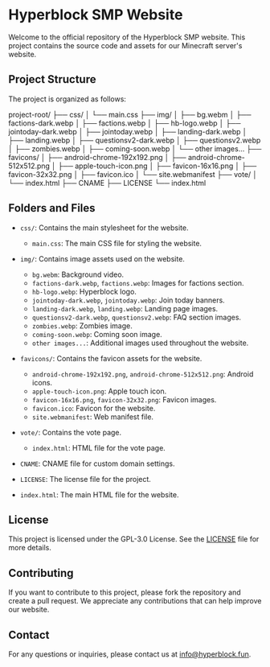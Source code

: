 # Hyperblock SMP Website

Welcome to the official repository of the Hyperblock SMP website. This project contains the source code and assets for our Minecraft server's website.

## Project Structure

The project is organized as follows:

project-root/
├── css/
│ └── main.css
├── img/
│ ├── bg.webm
│ ├── factions-dark.webp
│ ├── factions.webp
│ ├── hb-logo.webp
│ ├── jointoday-dark.webp
│ ├── jointoday.webp
│ ├── landing-dark.webp
│ ├── landing.webp
│ ├── questionsv2-dark.webp
│ ├── questionsv2.webp
│ ├── zombies.webp
│ ├── coming-soon.webp
│ └── other images...
├── favicons/
│ ├── android-chrome-192x192.png
│ ├── android-chrome-512x512.png
│ ├── apple-touch-icon.png
│ ├── favicon-16x16.png
│ ├── favicon-32x32.png
│ ├── favicon.ico
│ └── site.webmanifest
├── vote/
│ └── index.html
├── CNAME
├── LICENSE
└── index.html


## Folders and Files

- `css/`: Contains the main stylesheet for the website.
  - `main.css`: The main CSS file for styling the website.

- `img/`: Contains image assets used on the website.
  - `bg.webm`: Background video.
  - `factions-dark.webp`, `factions.webp`: Images for factions section.
  - `hb-logo.webp`: Hyperblock logo.
  - `jointoday-dark.webp`, `jointoday.webp`: Join today banners.
  - `landing-dark.webp`, `landing.webp`: Landing page images.
  - `questionsv2-dark.webp`, `questionsv2.webp`: FAQ section images.
  - `zombies.webp`: Zombies image.
  - `coming-soon.webp`: Coming soon image.
  - `other images...`: Additional images used throughout the website.

- `favicons/`: Contains the favicon assets for the website.
  - `android-chrome-192x192.png`, `android-chrome-512x512.png`: Android icons.
  - `apple-touch-icon.png`: Apple touch icon.
  - `favicon-16x16.png`, `favicon-32x32.png`: Favicon images.
  - `favicon.ico`: Favicon for the website.
  - `site.webmanifest`: Web manifest file.

- `vote/`: Contains the vote page.
  - `index.html`: HTML file for the vote page.

- `CNAME`: CNAME file for custom domain settings.

- `LICENSE`: The license file for the project.

- `index.html`: The main HTML file for the website.

## License

This project is licensed under the GPL-3.0 License. See the [LICENSE](LICENSE) file for more details.

## Contributing

If you want to contribute to this project, please fork the repository and create a pull request. We appreciate any contributions that can help improve our website.

## Contact

For any questions or inquiries, please contact us at info@hyperblock.fun.

